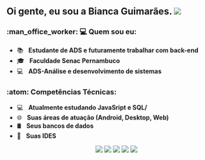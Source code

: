 <h2> Oi gente, eu sou a <strong> Bianca Guimarães</strong>. <img src="![icon github](https://github.com/user-attachments/assets/65da77b3-1da3-4168-b739-7da127ca157e)"></h2>

<h3> :man_office_worker: 💻 Quem sou eu: </h3>

- :books: &nbsp; <strong> Estudante de ADS e futuramente trabalhar com back-end</strong>
- 🎓 &nbsp; <strong>Faculdade Senac Pernambuco</strong>
- :computer: &nbsp; <strong> ADS-Análise e desenvolvimento de sistemas</strong>

<h3>:atom: Competências Técnicas: </h3>

- 💻 &nbsp; <strong>Atualmente estudando JavaSript e SQL/</strong>
- 🌐 &nbsp; <strong>Suas áreas de atuação (Android, Desktop, Web)</strong>
- 🛢 &nbsp; <strong>Seus bancos de dados</strong>
- 🔧 &nbsp; <strong>Suas IDES</strong>


<div align="center">
  <a href="mailto:biancagsccabral@gmail.com" alt="Gmail">
  <img src="https://img.shields.io/badge/-Gmail-FF0000?style=flat-square&labelColor=FF0000&logo=gmail&logoColor=white&link=LINK-DO-SEU-EMAIL" /></a>

  <a href="www.linkedin.com/in/bianca-guimarãessacabral" alt="Linkedin">
  <img src="https://img.shields.io/badge/-Linkedin-0e76a8?style=flat-square&logo=Linkedin&logoColor=white&link=LINK-DO-SEU-LINKEDIN" /></a>
  
  <a href="#" alt="WhatsApp">
  <img src="https://img.shields.io/badge/-WhatsApp-25d366?style=flat-square&labelColor=25d366&logo=whatsapp&logoColor=white&link=API-DO-SEU-WHATSAPP"/></a>
  
  <a href="#" alt="Facebook">
  <img src="https://img.shields.io/badge/-Facebook-3b5998?style=flat-square&labelColor=3b5998&logo=facebook&logoColor=white&link=LINK-DO-SEU-FACEBOOK"/></a>

  <a href="#" alt="Instagram">
  <img src="https://img.shields.io/badge/-Instagram-DF0174?style=flat-square&labelColor=DF0174&logo=instagram&logoColor=white&link=LINK-DO-SEU-INSTAGRAM"/></a>
<div>
 

</br>
<div align="center">
<a href=""/>
</a>
</div>
